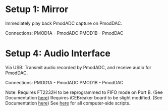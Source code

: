 # Setup 1: Mirror
Immediately play back PmodADC capture on PmodDAC.

Connections:
PMOD1A - PmodADC
PMOD1B - PmodDAC

# Setup 4: Audio Interface
Via USB: Transmit audio recorded by PmodADC, and receive audio for PmodDAC. 

Connections:
PMOD1A - PmodADC
PMOD1B - PmodDAC

Note:
Requires FT2232H to be reprogrammed to FIFO mode on Port B. (See Documentation [here](Doc/FT2232H_Setup.md))
Requires iCEBreaker board to be slight modified. (See Documentation [here](Doc/iCEBreakerMod.md))
See [here](Scripts) for all computer-side scripts.
